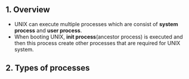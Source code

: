 ## 1. Overview
- UNIX can execute multiple processes which are consist of **system process** and **user process**.
- When booting UNIX, **init process**(ancestor process) is executed and then this process create other processes that are required for UNIX system.

## 2. Types of processes

